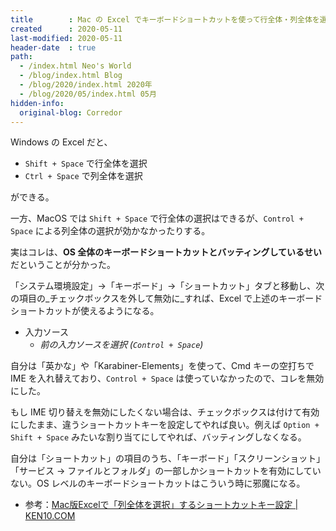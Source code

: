 ```yaml
---
title        : Mac の Excel でキーボードショートカットを使って行全体・列全体を選択する方法
created      : 2020-05-11
last-modified: 2020-05-11
header-date  : true
path:
  - /index.html Neo's World
  - /blog/index.html Blog
  - /blog/2020/index.html 2020年
  - /blog/2020/05/index.html 05月
hidden-info:
  original-blog: Corredor
---
```


Windows の Excel だと、

- `Shift + Space` で行全体を選択
- `Ctrl + Space` で列全体を選択

ができる。

一方、MacOS では `Shift + Space` で行全体の選択はできるが、`Control + Space` による列全体の選択が効かなかったりする。

実はコレは、**OS 全体のキーボードショートカットとバッティングしているせい**だということが分かった。

「システム環境設定」→「キーボード」→「ショートカット」タブと移動し、次の項目の_チェックボックスを外して無効に_すれば、Excel で上述のキーボードショートカットが使えるようになる。

- 入力ソース
  - _前の入力ソースを選択 (`Control + Space`)_

自分は「英かな」や「Karabiner-Elements」を使って、Cmd キーの空打ちで IME を入れ替えており、`Control + Space` は使っていなかったので、コレを無効にした。

もし IME 切り替えを無効にしたくない場合は、チェックボックスは付けて有効にしたまま、違うショートカットキーを設定してやれば良い。例えば `Option + Shift + Space` みたいな割り当てにしてやれば、バッティングしなくなる。

自分は「ショートカット」の項目のうち、「キーボード」「スクリーンショット」「サービス → ファイルとフォルダ」の一部しかショートカットを有効にしていない。OS レベルのキーボードショートカットはこういう時に邪魔になる。

- 参考：[Mac版Excelで「列全体を選択」するショートカットキー設定 | KEN10.COM](https://www.ken10.com/tech/excel/mac_excel_shortcutkey.html)
